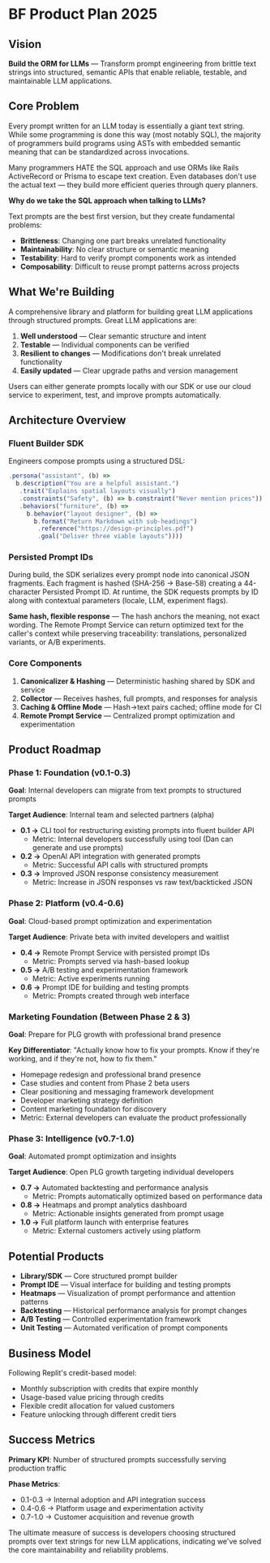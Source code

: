 # BF Product Plan 2025

## Vision

**Build the ORM for LLMs** — Transform prompt engineering from brittle text
strings into structured, semantic APIs that enable reliable, testable, and
maintainable LLM applications.

## Core Problem

Every prompt written for an LLM today is essentially a giant text string. While
some programming is done this way (most notably SQL), the majority of
programmers build programs using ASTs with embedded semantic meaning that can be
standardized across invocations.

Many programmers HATE the SQL approach and use ORMs like Rails ActiveRecord or
Prisma to escape text creation. Even databases don't use the actual text — they
build more efficient queries through query planners.

**Why do we take the SQL approach when talking to LLMs?**

Text prompts are the best first version, but they create fundamental problems:

- **Brittleness**: Changing one part breaks unrelated functionality
- **Maintainability**: No clear structure or semantic meaning
- **Testability**: Hard to verify prompt components work as intended
- **Composability**: Difficult to reuse prompt patterns across projects

## What We're Building

A comprehensive library and platform for building great LLM applications through
structured prompts. Great LLM applications are:

1. **Well understood** — Clear semantic structure and intent
2. **Testable** — Individual components can be verified
3. **Resilient to changes** — Modifications don't break unrelated functionality
4. **Easily updated** — Clear upgrade paths and version management

Users can either generate prompts locally with our SDK or use our cloud service
to experiment, test, and improve prompts automatically.

## Architecture Overview

### Fluent Builder SDK

Engineers compose prompts using a structured DSL:

```typescript
.persona("assistant", (b) => 
  b.description("You are a helpful assistant.")
   .trait("Explains spatial layouts visually")
   .constraints("Safety", (b) => b.constraint("Never mention prices"))
   .behaviors("furniture", (b) => 
     b.behavior("layout designer", (b) =>
       b.format("Return Markdown with sub-headings")
        .reference("https://design-principles.pdf")
        .goal("Deliver three viable layouts"))))
```

### Persisted Prompt IDs

During build, the SDK serializes every prompt node into canonical JSON
fragments. Each fragment is hashed (SHA-256 → Base-58) creating a 44-character
Persisted Prompt ID. At runtime, the SDK requests prompts by ID along with
contextual parameters (locale, LLM, experiment flags).

**Same hash, flexible response** — The hash anchors the meaning, not exact
wording. The Remote Prompt Service can return optimized text for the caller's
context while preserving traceability: translations, personalized variants, or
A/B experiments.

### Core Components

1. **Canonicalizer & Hashing** — Deterministic hashing shared by SDK and service
2. **Collector** — Receives hashes, full prompts, and responses for analysis
3. **Caching & Offline Mode** — Hash→text pairs cached; offline mode for CI
4. **Remote Prompt Service** — Centralized prompt optimization and
   experimentation

## Product Roadmap

### Phase 1: Foundation (v0.1-0.3)

**Goal**: Internal developers can migrate from text prompts to structured
prompts

**Target Audience**: Internal team and selected partners (alpha)

- **0.1 →** CLI tool for restructuring existing prompts into fluent builder API
  - Metric: Internal developers successfully using tool (Dan can generate and
    use prompts)
- **0.2 →** OpenAI API integration with generated prompts
  - Metric: Successful API calls with structured prompts
- **0.3 →** Improved JSON response consistency measurement
  - Metric: Increase in JSON responses vs raw text/backticked JSON

### Phase 2: Platform (v0.4-0.6)

**Goal**: Cloud-based prompt optimization and experimentation

**Target Audience**: Private beta with invited developers and waitlist

- **0.4 →** Remote Prompt Service with persisted prompt IDs
  - Metric: Prompts served via hash-based lookup
- **0.5 →** A/B testing and experimentation framework
  - Metric: Active experiments running
- **0.6 →** Prompt IDE for building and testing prompts
  - Metric: Prompts created through web interface

### Marketing Foundation (Between Phase 2 & 3)

**Goal**: Prepare for PLG growth with professional brand presence

**Key Differentiator**: "Actually know how to fix your prompts. Know if they're working, and if they're not, how to fix them."

- Homepage redesign and professional brand presence
- Case studies and content from Phase 2 beta users
- Clear positioning and messaging framework development
- Developer marketing strategy definition
- Content marketing foundation for discovery
- Metric: External developers can evaluate the product professionally

### Phase 3: Intelligence (v0.7-1.0)

**Goal**: Automated prompt optimization and insights

**Target Audience**: Open PLG growth targeting individual developers

- **0.7 →** Automated backtesting and performance analysis
  - Metric: Prompts automatically optimized based on performance data
- **0.8 →** Heatmaps and prompt analytics dashboard
  - Metric: Actionable insights generated from prompt usage
- **1.0 →** Full platform launch with enterprise features
  - Metric: External customers actively using platform

## Potential Products

- **Library/SDK** — Core structured prompt builder
- **Prompt IDE** — Visual interface for building and testing prompts
- **Heatmaps** — Visualization of prompt performance and attention patterns
- **Backtesting** — Historical performance analysis for prompt changes
- **A/B Testing** — Controlled experimentation framework
- **Unit Testing** — Automated verification of prompt components

## Business Model

Following Replit's credit-based model:

- Monthly subscription with credits that expire monthly
- Usage-based value pricing through credits
- Flexible credit allocation for valued customers
- Feature unlocking through different credit tiers

## Success Metrics

**Primary KPI**: Number of structured prompts successfully serving production
traffic

**Phase Metrics**:

- 0.1-0.3 → Internal adoption and API integration success
- 0.4-0.6 → Platform usage and experimentation activity
- 0.7-1.0 → Customer acquisition and revenue growth

The ultimate measure of success is developers choosing structured prompts over
text strings for new LLM applications, indicating we've solved the core
maintainability and reliability problems.
